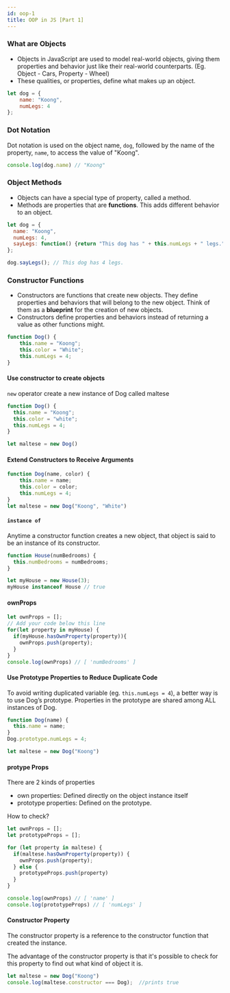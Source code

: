 ```yaml
---
id: oop-1
title: OOP in JS [Part 1]
---
```


### What are Objects

- Objects in JavaScript are used to model real-world objects, giving them properties and behavior just like their real-world counterparts. (Eg. Object - Cars, Property - Wheel)
- These qualities, or properties, define what makes up an object. 

```javascript
let dog = {
    name: "Koong",
    numLegs: 4
};
```
### Dot Notation

Dot notation is used on the object name, `dog`, followed by the name of the property, `name`, to access the value of "Koong".
```javascript
console.log(dog.name) // "Koong"
```

### Object Methods

- Objects can have a special type of property, called a method. 
- Methods are properties that are **functions**. This adds different behavior to an object. 

```javascript
let dog = {
  name: "Koong",
  numLegs: 4,
  sayLegs: function() {return "This dog has " + this.numLegs + " legs."}
};

dog.sayLegs(); // This dog has 4 legs.
```

### Constructor Functions

- Constructors are functions that create new objects. They define properties and behaviors that will belong to the new object. Think of them as a **blueprint** for the creation of new objects.
- Constructors define properties and behaviors instead of returning a value as other functions might.

```javascript
function Dog() {
    this.name = "Koong";
    this.color = "White";
    this.numLegs = 4;
}
```
#### Use constructor to create objects

`new` operator create a new instance of Dog called maltese

```javascript
function Dog() {
  this.name = "Koong";
  this.color = "white";
  this.numLegs = 4;
}

let maltese = new Dog()
```

#### Extend Constructors to Receive Arguments
```javascript
function Dog(name, color) {
    this.name = name;
    this.color = color;
    this.numLegs = 4;
}
let maltese = new Dog("Koong", "White")
```

#### `instance of`
Anytime a constructor function creates a new object, that object is said to be an instance of its constructor. 

```javascript
function House(numBedrooms) {
  this.numBedrooms = numBedrooms;
}

let myHouse = new House(3);
myHouse instanceof House // true
```

#### ownProps
```javascript
let ownProps = [];
// Add your code below this line
for(let property in myHouse) {
  if(myHouse.hasOwnProperty(property)){
    ownProps.push(property);
  }
}
console.log(ownProps) // [ 'numBedrooms' ]
```

#### Use Prototype Properties to Reduce Duplicate Code

To avoid writing duplicated variable (eg. `this.numLegs = 4`), a better way is to use Dog’s prototype. Properties in the prototype are shared among ALL instances of Dog.
```javascript
function Dog(name) {
  this.name = name;
}
Dog.prototype.numLegs = 4;

let maltese = new Dog("Koong")
```

#### protype Props

There are 2 kinds of properties
- own properties: Defined directly on the object instance itself
- prototype properties: Defined on the prototype.

How to check?
```javascript
let ownProps = [];
let prototypeProps = [];

for (let property in maltese) {
  if(maltese.hasOwnProperty(property)) {
    ownProps.push(property);
  } else {
    prototypeProps.push(property)
  }
}

console.log(ownProps) // [ 'name' ]
console.log(prototypeProps) // [ 'numLegs' ]
```

#### Constructor Property
The constructor property is a reference to the constructor function that created the instance. 

The advantage of the constructor property is that it's possible to check for this property to find out what kind of object it is.

```javascript
let maltese = new Dog("Koong")
console.log(maltese.constructor === Dog);  //prints true
```